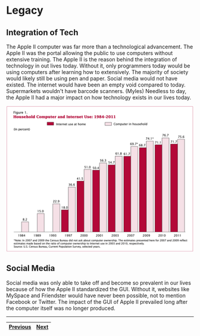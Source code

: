 # Legacy

## Integration of Tech

The Apple II computer was far more than a technological advancement. The Apple II was the portal allowing the public to use computers without extensive training. The Apple II is the reason behind the integration of technology in out lives today. Without it, only programmers today would be using computers after learning how to extensively. The majority of society would likely still be using pen and paper. Social media would not have existed. The internet would have been an empty void compared to today. Supermarkets wouldn't have barcode scanners. (Myles) Needless to day, the Apple II had a major impact on how technology exists in our lives today. 

![Computer use in US households](https://raw.githubusercontent.com/LivelyCarpet87/USH_BreakingBarriers/Sites/images/ComputerUseUSCensus.png)

## Social Media

Social media was only able to take off and become so prevalent in our lives because of how the Apple II standardized the GUI. Without it, websites like MySpace and Friendster would have never been possible, not to mention Facebook or Twitter. The impact of the GUI of Apple II prevailed long after the computer itself was no longer produced. 

---

| [Previous](/Sites/BreakingBarriers/IndustryChanges.md) | [Next](/Sites/Conclusion.md) |
| ------------------------------------------------------ | ---------------------------- |

